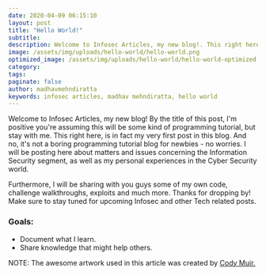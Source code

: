 ```yaml
---
date: 2020-04-09 06:15:10
layout: post
title: "Hello World!"
subtitle:
description: Welcome to Infosec Articles, my new blog!. This right here, is in fact my very first post in this blog.
image: /assets/img/uploads/hello-world/hello-world.png
optimized_image: /assets/img/uploads/hello-world/hello-world-optimized.png
category:
tags:
paginate: false
author: madhavmehndiratta
keywords: infosec articles, madhav mehndiratta, hello world
---
```


Welcome to Infosec Articles, my new blog! By the title of this post, I'm positive you're assuming this will be some kind of programming tutorial, but stay with me. This right here, is in fact my very first post in this blog. And no, it's not a boring programming tutorial blog for newbies - no worries. I will be posting here about matters and issues concerning the Information Security segment, as well as my personal experiences in the Cyber Security world.

Furthermore, I will be sharing with you guys some of my own code, challenge walkthroughs, exploits and much more. Thanks for dropping by! Make sure to stay tuned for upcoming Infosec and other Tech related posts.

### Goals: 

- Document what I learn.
- Share knowledge that might help others.

NOTE: The awesome artwork used in this article was created by <a href="https://dribbble.com/magicmuir">Cody Muir.</a>